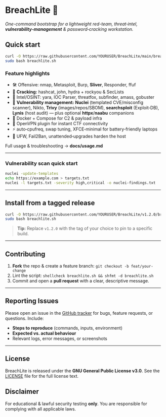 # BreachLite 🚀

*One-command bootstrap for a lightweight red-team, threat‑intel, ****vulnerability‑management**** & password‑cracking workstation.*

## Quick start

```bash
curl -O https://raw.githubusercontent.com/YOURUSER/BreachLite/main/breachlite.sh
sudo bash breachlite.sh
```

### Feature highlights

- 🛠  Offensive: nmap, Metasploit, Burp, **Sliver**, Responder, ffuf
- 🔑  **Cracking:** hashcat, john, hydra + rockyou & SecLists
- 🔎  Intel/OSINT: yara, IOC Parser, threatfox, subfinder, amass, gobuster
- 🧪  **Vulnerability management:** **Nuclei** (templated CVE/misconfig scanner), Nikto, **Trivy** (images/repos/SBOM), **searchsploit** (Exploit‑DB), **Lynis** (host audit) — plus optional **httpx**/**naabu** companions
- 🐳  Docker + Compose for C2 & payload infra
- 🔌  OpenVPN plugin for instant CTF connectivity
- ⚡  auto‑cpufreq, swap tuning, XFCE‑minimal for battery‑friendly laptops
- 🔐  UFW, Fail2Ban, unattended‑upgrades harden the host

Full usage & troubleshooting → **docs/usage.md**

---

### Vulnerability scan quick start

```bash
nuclei -update-templates
echo https://example.com > targets.txt
nuclei -l targets.txt -severity high,critical -o nuclei-findings.txt
```

---

## Install from a tagged release

```bash
curl -O https://raw.githubusercontent.com/YOURUSER/BreachLite/v1.2.0/breachlite.sh
sudo bash breachlite.sh
```

> **Tip:** Replace `v1.2.0` with the tag of your choice to pin to a specific build.

---

## Contributing

1. **Fork** the repo & create a feature branch: `git checkout -b feat/your-change`
2. Lint the script: `shellcheck breachlite.sh && shfmt -d breachlite.sh`
3. Commit and open a **pull request** with a clear, descriptive message.

---

## Reporting Issues

Please open an issue in the [GitHub tracker](https://github.com/YOURUSER/BreachLite/issues) for bugs, feature requests, or questions. Include:

- **Steps to reproduce** (commands, inputs, environment)
- **Expected vs. actual behaviour**
- Relevant logs, error messages, or screenshots

---

## License

BreachLite is released under the **GNU General Public License v3.0**. See the [LICENSE](LICENSE) file for the full license text.

## Disclaimer

For educational & lawful security testing **only**.  You are responsible for complying with all applicable laws.

